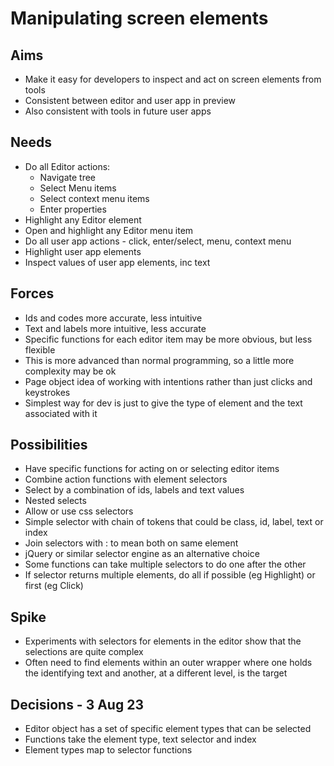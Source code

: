 Manipulating screen elements
============================

Aims
----

- Make it easy for developers to inspect and act on screen elements from tools
- Consistent between editor and user app in preview
- Also consistent with tools in future user apps

Needs
-----

- Do all Editor actions:
  - Navigate tree
  - Select Menu items
  - Select context menu items
  - Enter properties
- Highlight any Editor element
- Open and highlight any Editor menu item
- Do all user app actions - click, enter/select, menu, context menu
- Highlight user app elements
- Inspect values of user app elements, inc text

Forces
------

- Ids and codes more accurate, less intuitive
- Text and labels more intuitive, less accurate
- Specific functions for each editor item may be more obvious, but less flexible
- This is more advanced than normal programming, so a little more complexity may be ok
- Page object idea of working with intentions rather than just clicks and keystrokes
- Simplest way for dev is just to give the type of element and the text associated with it

Possibilities
-------------

- Have specific functions for acting on or selecting editor items
- Combine action functions with element selectors
- Select by a combination of ids, labels and text values
- Nested selects
- Allow or use css selectors
- Simple selector with chain of tokens that could be class, id, label, text or index
- Join selectors with : to mean both on same element
- jQuery or similar selector engine as an alternative choice
- Some functions can take multiple selectors to do one after the other
- If selector returns multiple elements, do all if possible (eg Highlight) or first (eg Click)

Spike
-----

- Experiments with selectors for elements in the editor show that the selections are quite complex
- Often need to find elements within an outer wrapper where one holds the identifying text and another, at a different level, is the target

Decisions - 3 Aug 23
--------------------

- Editor object has a set of specific element types that can be selected
- Functions take the element type, text selector and index
- Element types map to selector functions

